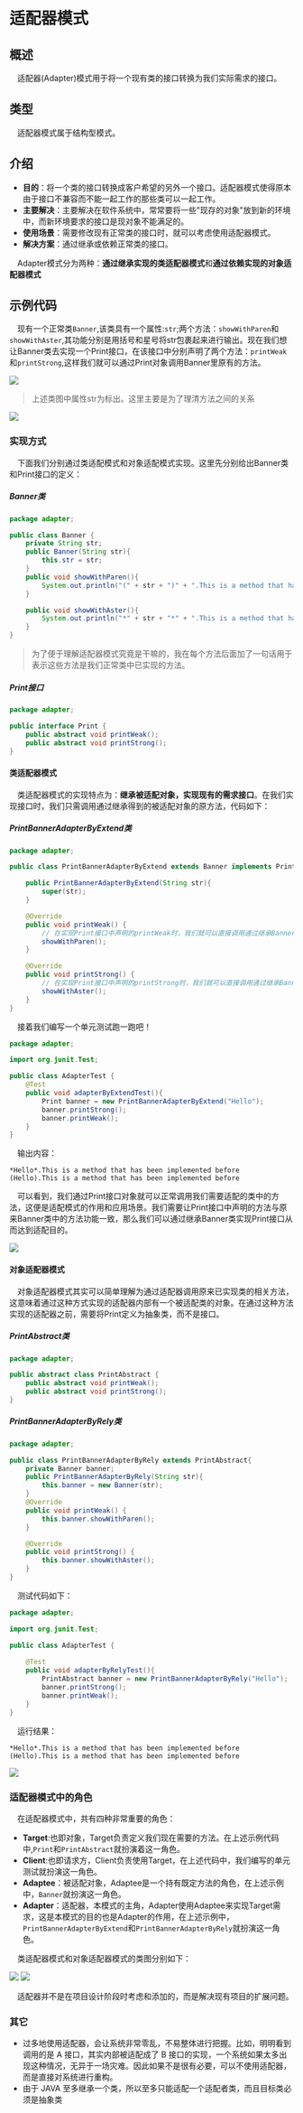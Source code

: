 # 适配器模式

## 概述

&emsp;适配器(Adapter)模式用于将一个现有类的接口转换为我们实际需求的接口。

## 类型

&emsp;适配器模式属于结构型模式。

## 介绍

- **目的**：将一个类的接口转换成客户希望的另外一个接口。适配器模式使得原本由于接口不兼容而不能一起工作的那些类可以一起工作。
- **主要解决**：主要解决在软件系统中，常常要将一些"现存的对象"放到新的环境中，而新环境要求的接口是现对象不能满足的。
- **使用场景**：需要修改现有正常类的接口时，就可以考虑使用适配器模式。
- **解决方案**：通过继承或依赖正常类的接口。

&emsp;Adapter模式分为两种：**通过继承实现的类适配器模式**和**通过依赖实现的对象适配器模式**

## 示例代码

&emsp;现有一个正常类`Banner`,该类具有一个属性:`str`;两个方法：`showWithParen`和`showWithAster`,其功能分别是用括号和星号将str包裹起来进行输出。现在我们想让Banner类去实现一个Print接口，在该接口中分别声明了两个方法：`printWeak`和`printStrong`,这样我们就可以通过Print对象调用Banner里原有的方法。

![](./imgs/1.png)

> 上述类图中属性str为标出。这里主要是为了理清方法之间的关系

![](./imgs/2.png)

### 实现方式

&emsp;下面我们分别通过类适配模式和对象适配模式实现。这里先分别给出Banner类和Print接口的定义：

##### Banner类

```java
package adapter;

public class Banner {
    private String str;
    public Banner(String str){
        this.str = str;
    }
    public void showWithParen(){
        System.out.println("(" + str + ")" + ".This is a method that has been implemented before");
    }

    public void showWithAster(){
        System.out.println("*" + str + "*" + ".This is a method that has been implemented before") ;
    }
}
```

> 为了便于理解适配器模式究竟是干嘛的，我在每个方法后面加了一句话用于表示这些方法是我们正常类中已实现的方法。

##### Print接口

```java
package adapter;

public interface Print {
    public abstract void printWeak();
    public abstract void printStrong();
}
```

#### 类适配器模式

&emsp;类适配器模式的实现特点为：**继承被适配对象，实现现有的需求接口**。在我们实现接口时，我们只需调用通过继承得到的被适配对象的原方法，代码如下：


##### PrintBannerAdapterByExtend类

```java
package adapter;

public class PrintBannerAdapterByExtend extends Banner implements Print{

    public PrintBannerAdapterByExtend(String str){
        super(str);
    }

    @Override
    public void printWeak() {
        // 在实现Print接口中声明的printWeak时，我们就可以直接调用通过继承Banner类得到的showWithParen()方法从而实现接口适配
        showWithParen();
    }

    @Override
    public void printStrong() {
        // 在实现Print接口中声明的printStrong时，我们就可以直接调用通过继承Banner类得到的showWithAster()方法从而实现接口适配
        showWithAster();
    }
}
```
&emsp;接着我们编写一个单元测试跑一跑吧！

```java
package adapter;

import org.junit.Test;

public class AdapterTest {
    @Test
    public void adapterByExtendTest(){
        Print banner = new PrintBannerAdapterByExtend("Hello");
        banner.printStrong();
        banner.printWeak();
    }
}
```

&emsp;输出内容：

```
*Hello*.This is a method that has been implemented before
(Hello).This is a method that has been implemented before
```

&emsp;可以看到，我们通过Print接口对象就可以正常调用我们需要适配的类中的方法，这便是适配模式的作用和应用场景。我们需要让Print接口中声明的方法与原来Banner类中的方法功能一致，那么我们可以通过继承Banner类实现Print接口从而达到适配目的。

![](./imgs/3.png)

#### 对象适配器模式

&emsp;对象适配器模式其实可以简单理解为通过适配器调用原来已实现类的相关方法，这意味着通过这种方式实现的适配器内部有一个被适配类的对象。在通过这种方法实现的适配器之前，需要将Print定义为抽象类，而不是接口。

##### PrintAbstract类

```java
package adapter;

public abstract class PrintAbstract {
    public abstract void printWeak();
    public abstract void printStrong();
}
```

##### PrintBannerAdapterByRely类

```java
package adapter;

public class PrintBannerAdapterByRely extends PrintAbstract{
    private Banner banner;
    public PrintBannerAdapterByRely(String str){
        this.banner = new Banner(str);
    }
    @Override
    public void printWeak() {
        this.banner.showWithParen();
    }

    @Override
    public void printStrong() {
        this.banner.showWithAster();
    }
}
```

&emsp;测试代码如下：

```java
package adapter;

import org.junit.Test;

public class AdapterTest {
    
    @Test
    public void adapterByRelyTest(){
        PrintAbstract banner = new PrintBannerAdapterByRely("Hello");
        banner.printStrong();
        banner.printWeak();
    }
}
```

&emsp;运行结果：

```text
*Hello*.This is a method that has been implemented before
(Hello).This is a method that has been implemented before
```

![](./imgs/4.png)

### 适配器模式中的角色

&emsp;在适配器模式中，共有四种非常重要的角色：

- **Target**:也即对象，Target负责定义我们现在需要的方法。在上述示例代码中,`Print`和`PrintAbstract`就扮演着这一角色。
- **Client**:也即请求方，Client负责使用Target，在上述代码中，我们编写的单元测试就扮演这一角色。
- **Adaptee**：被适配对象，Adaptee是一个持有既定方法的角色，在上述示例中，`Banner`就扮演这一角色。
- **Adapter**：适配器，本模式的主角，Adapter使用Adaptee来实现Target需求，这是本模式的目的也是Adapter的作用，在上述示例中，`PrintBannerAdapterByExtend`和`PrintBannerAdapterByRely`就扮演这一角色。

&emsp;类适配器模式和对象适配器模式的类图分别如下：

![](./imgs/5.png)
![](./imgs/6.png)

&emsp;适配器并不是在项目设计阶段时考虑和添加的，而是解决现有项目的扩展问题。

### 其它

- 过多地使用适配器，会让系统非常零乱，不易整体进行把握。比如，明明看到调用的是 A 接口，其实内部被适配成了 B 接口的实现，一个系统如果太多出现这种情况，无异于一场灾难。因此如果不是很有必要，可以不使用适配器，而是直接对系统进行重构。 
- 由于 JAVA 至多继承一个类，所以至多只能适配一个适配者类，而且目标类必须是抽象类